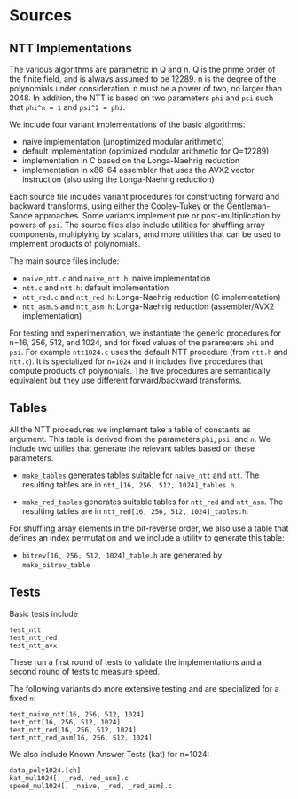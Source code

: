 # Sources


## NTT Implementations

The various algorithms are parametric in Q and n. Q is the prime order of the finite field, and is 
always assumed to be 12289. n is the degree of the polynomials under consideration. 
n must be a power of two, no larger than 2048. In addition, the NTT is based on two parameters
``phi`` and ``psi`` such that ``phi^n = 1`` and ``psi^2 = phi``.

We include four variant implementations of the basic algorithms:
- naive implementation (unoptimized modular arithmetic)
- default implementation (optimized modular arithmetic for Q=12289)
- implementation in C based on the Longa-Naehrig reduction
- implementation in x86-64 assembler that uses the AVX2 vector instruction (also using the Longa-Naehrig reduction)

Each source file includes variant procedures for constructing forward and backward transforms, using either
the Cooley-Tukey or the Gentleman-Sande approaches. Some variants implement pre or post-multiplication by
powers of ``psi``. The source files also include utilities for shuffling array components, multiplying
by scalars, amd more utilities that can be used to implement products of polynomials.

The main source files include:
- ``naive_ntt.c`` and ``naive_ntt.h``: naive implementation
- ``ntt.c`` and ``ntt.h``: default implementation
- ``ntt_red.c`` and ``ntt_red.h``: Longa-Naehrig reduction (C implementation)
- ``ntt_asm.S`` and ``ntt_asm.h``: Longa-Naehrig reduction (assembler/AVX2 implementation)

For testing and experimentation, we instantiate the generic procedures for n=16, 256, 512, and 1024,
and for fixed values of the parameters ``phi`` and ``psi``.
For example ``ntt1024.c`` uses the default NTT procedure (from ``ntt.h`` and ``ntt.c``). 
It is specialized for ``n=1024`` and it includes five procedures that compute products of polynonials.
The five procedures are semantically equivalent but they use different forward/backward transforms.

## Tables

All the NTT procedures we implement take a table of constants as argument.
This table is derived from the parameters ``phi``, ``psi``, and ``n``.  We include
two utilies that generate the relevant tables based on these parameters.

* `make_tables` generates tables suitable for ``naive_ntt`` and ``ntt``. The resulting
   tables are in ``ntt_[16, 256, 512, 1024]_tables.h``.

* `make_red_tables` generates suitable tables for ``ntt_red`` and ``ntt_asm``. 
   The resulting tables are in ``ntt_red[16, 256, 512, 1024]_tables.h``.

For shuffling array elements in the bit-reverse order, we also use a table that defines
an index permutation and we include a utility to generate this table:

* `bitrev[16, 256, 512, 1024]_table.h` are generated by `make_bitrev_table`


## Tests

Basic tests include

```
test_ntt
test_ntt_red
test_ntt_avx
```
These run a first round of tests to validate the implementations and a second
round of tests to measure speed.

The following variants do more extensive testing and are specialized for a fixed ``n``:

```
test_naive_ntt[16, 256, 512, 1024]
test_ntt[16, 256, 512, 1024]
test_ntt_red[16, 256, 512, 1024]
test_ntt_red_asm[16, 256, 512, 1024]
```

We also include Known Answer Tests (kat) for n=1024:
```
data_poly1024.[ch]
kat_mul1024[, _red, red_asm].c
speed_mul1024[, _naive, _red, _red_asm].c
```



